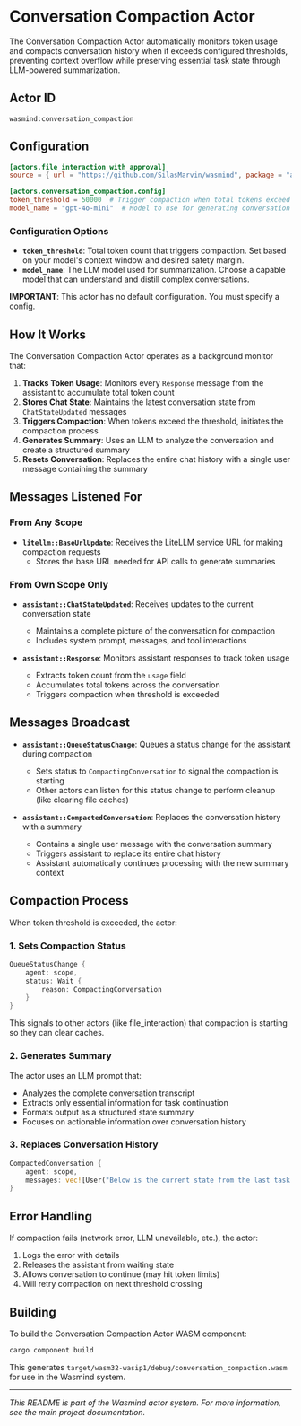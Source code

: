 # Conversation Compaction Actor

The Conversation Compaction Actor automatically monitors token usage and compacts conversation history when it exceeds configured thresholds, preventing context overflow while preserving essential task state through LLM-powered summarization.

## Actor ID
`wasmind:conversation_compaction`

## Configuration

```toml
[actors.file_interaction_with_approval]
source = { url = "https://github.com/SilasMarvin/wasmind", package = "actors/code_with_experts/crates/file_interaction_with_approval" }

[actors.conversation_compaction.config]
token_threshold = 50000  # Trigger compaction when total tokens exceed this limit
model_name = "gpt-4o-mini"  # Model to use for generating conversation summaries
```

### Configuration Options

- **`token_threshold`**: Total token count that triggers compaction. Set based on your model's context window and desired safety margin.
- **`model_name`**: The LLM model used for summarization. Choose a capable model that can understand and distill complex conversations.

**IMPORTANT**: This actor has no default configuration. You must specify a config.

## How It Works

The Conversation Compaction Actor operates as a background monitor that:

1. **Tracks Token Usage**: Monitors every `Response` message from the assistant to accumulate total token count
2. **Stores Chat State**: Maintains the latest conversation state from `ChatStateUpdated` messages  
3. **Triggers Compaction**: When tokens exceed the threshold, initiates the compaction process
4. **Generates Summary**: Uses an LLM to analyze the conversation and create a structured summary
5. **Resets Conversation**: Replaces the entire chat history with a single user message containing the summary

## Messages Listened For

### From Any Scope

- **`litellm::BaseUrlUpdate`**: Receives the LiteLLM service URL for making compaction requests
  - Stores the base URL needed for API calls to generate summaries

### From Own Scope Only

- **`assistant::ChatStateUpdated`**: Receives updates to the current conversation state
  - Maintains a complete picture of the conversation for compaction
  - Includes system prompt, messages, and tool interactions

- **`assistant::Response`**: Monitors assistant responses to track token usage
  - Extracts token count from the `usage` field
  - Accumulates total tokens across the conversation
  - Triggers compaction when threshold is exceeded

## Messages Broadcast

- **`assistant::QueueStatusChange`**: Queues a status change for the assistant during compaction
  - Sets status to `CompactingConversation` to signal the compaction is starting
  - Other actors can listen for this status change to perform cleanup (like clearing file caches)

- **`assistant::CompactedConversation`**: Replaces the conversation history with a summary
  - Contains a single user message with the conversation summary
  - Triggers assistant to replace its entire chat history
  - Assistant automatically continues processing with the new summary context

## Compaction Process

When token threshold is exceeded, the actor:

### 1. Sets Compaction Status
```rust
QueueStatusChange {
    agent: scope,
    status: Wait {
        reason: CompactingConversation
    }
}
```
This signals to other actors (like file_interaction) that compaction is starting so they can clear caches.

### 2. Generates Summary
The actor uses an LLM prompt that:
- Analyzes the complete conversation transcript
- Extracts only essential information for task continuation
- Formats output as a structured state summary
- Focuses on actionable information over conversation history

### 3. Replaces Conversation History
```rust
CompactedConversation {
    agent: scope,
    messages: vec![User("Below is the current state from the last task...\n\n<current_state_summary>...")]
}
```

## Error Handling

If compaction fails (network error, LLM unavailable, etc.), the actor:
1. Logs the error with details
2. Releases the assistant from waiting state
3. Allows conversation to continue (may hit token limits)
4. Will retry compaction on next threshold crossing

## Building

To build the Conversation Compaction Actor WASM component:

```bash
cargo component build
```

This generates `target/wasm32-wasip1/debug/conversation_compaction.wasm` for use in the Wasmind system.

---

*This README is part of the Wasmind actor system. For more information, see the main project documentation.*
